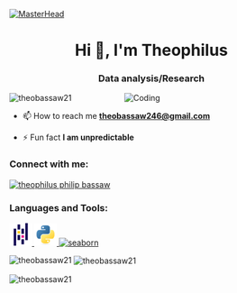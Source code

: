 [![MasterHead](https://miro.medium.com/v2/resize:fit:1400/0*tD5kEC2JYcKHH0zO.gif)](https://theobassaw21.io)
<h1 align="center">Hi 👋, I'm Theophilus</h1>
<h3 align="center">Data analysis/Research</h3>
<img align="right" alt="Coding" width="300" src="https://assets-global.website-files.com/5c19100c2b50073e6ee69da1/60d35967a853a1b14851703b_All%20the%20data%20(1).gif">

<p align="left"> <img src="https://komarev.com/ghpvc/?username=theobassaw21&label=Profile%20views&color=0e75b6&style=flat" alt="theobassaw21" /> </p>

- 📫 How to reach me **theobassaw246@gmail.com**

- ⚡ Fun fact **I am unpredictable**

<h3 align="left">Connect with me:</h3>
<p align="left">
<a href="https://linkedin.com/in/theophilus philip bassaw" target="blank"><img align="center" src="https://raw.githubusercontent.com/rahuldkjain/github-profile-readme-generator/master/src/images/icons/Social/linked-in-alt.svg" alt="theophilus philip bassaw" height="30" width="40" /></a>
</p>

<h3 align="left">Languages and Tools:</h3>
<p align="left"> <a href="https://pandas.pydata.org/" target="_blank" rel="noreferrer"> <img src="https://raw.githubusercontent.com/devicons/devicon/2ae2a900d2f041da66e950e4d48052658d850630/icons/pandas/pandas-original.svg" alt="pandas" width="40" height="40"/> </a> <a href="https://www.python.org" target="_blank" rel="noreferrer"> <img src="https://raw.githubusercontent.com/devicons/devicon/master/icons/python/python-original.svg" alt="python" width="40" height="40"/> </a> <a href="https://seaborn.pydata.org/" target="_blank" rel="noreferrer"> <img src="https://seaborn.pydata.org/_images/logo-mark-lightbg.svg" alt="seaborn" width="40" height="40"/> </a> </p>

<p><img align="left" src="https://github-readme-stats.vercel.app/api/top-langs?username=theobassaw21&show_icons=true&locale=en&layout=compact" alt="theobassaw21" /></p>

<p>&nbsp;<img align="center" src="https://github-readme-stats.vercel.app/api?username=theobassaw21&show_icons=true&locale=en" alt="theobassaw21" /></p>

<p><img align="center" src="https://github-readme-streak-stats.herokuapp.com/?user=theobassaw21&" alt="theobassaw21" /></p>


